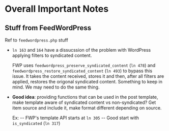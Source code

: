 Overall Important Notes
========================

Stuff from FeedWordPress
------------------------

Ref to `feedwordpress.php` stuff
- 	`ln 163` and `164` have a dissucssion of the problem with WordPress applying filters to syndicated content.
	
	FWP uses `feedwordpress_preserve_syndicated_content` (`ln 478`) and `feedwordpress_restore_syndicated_content` (`ln 493`) to bypass this issue. It takes the content received, stores it and then, after all filters are applied, restores the origonal syndicated content. Something to keep in mind. We may need to do the same thing. 
	
-	**Good idea**: providing functions that can be used in the post template, make template aware of syndicated content vs non-syndicated? Get item source and include it, make format different depending on source. 

	Ex:
	--	FWP's template API starts at `ln 305`
	--	Good start with `is_syndicated` (`ln 317`)